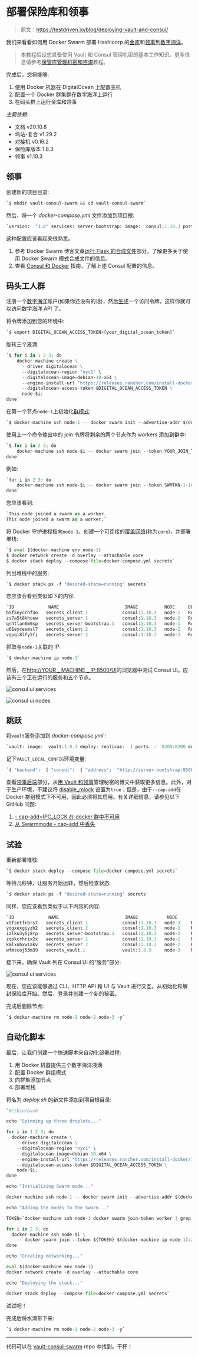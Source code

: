 # 部署保险库和领事

> 原文：<https://testdriven.io/blog/deploying-vault-and-consul/>

我们来看看如何用 Docker Swarm 部署 Hashicorp 的[金库](https://www.vaultproject.io/)和[领事](https://www.consul.io/)到[数字海洋](https://m.do.co/c/d8f211a4b4c2)。

> 本教程假设您具备使用 Vault 和 Consul 管理机密的基本工作知识。更多信息请参考[保管库管理机密和咨询](/managing-secrets-with-vault-and-consul)教程。

完成后，您将能够:

1.  使用 Docker 机器在 DigitalOcean 上配置主机
2.  配置一个 Docker 群集群在数字海洋上运行
3.  在码头群上运行金库和领事

*主要依赖:*

*   文档 v20.10.8
*   坞站-复合 v1.29.2
*   对接机 v0.16.2
*   保险库版本 1.8.3
*   领事 v1.10.3

## 领事

创建新的项目目录:

```py
`$ mkdir vault-consul-swarm && cd vault-consul-swarm` 
```

然后，将一个 *docker-compose.yml* 文件添加到项目根:

```py
`version:  "3.8" services: server-bootstrap: image:  consul:1.10.3 ports: -  8500:8500 command:  "agent  -server  -bootstrap-expect  3  -ui  -client  0.0.0.0  -bind  '{{  GetInterfaceIP  \"eth0\"  }}'" server: image:  consul:1.10.3 command:  "agent  -server  -retry-join  server-bootstrap  -client  0.0.0.0  -bind  '{{  GetInterfaceIP  \"eth0\"  }}'" deploy: replicas:  2 depends_on: -  server-bootstrap client: image:  consul:1.10.3 command:  "agent  -retry-join  server-bootstrap  -client  0.0.0.0  -bind  '{{  GetInterfaceIP  \"eth0\"  }}'" deploy: replicas:  2 depends_on: -  server-bootstrap networks: default: external:  true name:  core` 
```

这种配置应该看起来很熟悉。

1.  参考 Docker Swarm 博客文章[运行 Flask 的](/running-flask-on-docker-swarm)[合成文件](/running-flask-on-docker-swarm#compose-file)部分，了解更多关于使用 Docker Swarm 模式合成文件的信息。
2.  查看 [Consul 和 Docker](https://hub.docker.com/_/consul) 指南，了解上述 Consul 配置的信息。

## 码头工人群

注册一个[数字海洋](https://m.do.co/c/d8f211a4b4c2)账户(如果你还没有的话)，然后[生成](https://www.digitalocean.com/docs/apis-clis/api/)一个访问令牌，这样你就可以访问数字海洋 API 了。

将令牌添加到您的环境中:

```py
`$ export DIGITAL_OCEAN_ACCESS_TOKEN=[your_digital_ocean_token]` 
```

旋转三个液滴:

```py
`$ for i in 1 2 3; do
    docker-machine create \
      --driver digitalocean \
      --digitalocean-region "nyc1" \
      --digitalocean-image=debian-10-x64 \
      --engine-install-url "https://releases.rancher.com/install-docker/19.03.9.sh" \
      --digitalocean-access-token $DIGITAL_OCEAN_ACCESS_TOKEN \
      node-$i;
done` 
```

在第一个节点`node-1`上初始化[群模式](https://docs.docker.com/engine/swarm/):

```py
`$ docker-machine ssh node-1 -- docker swarm init --advertise-addr $(docker-machine ip node-1)` 
```

使用上一个命令输出中的 join 令牌将剩余的两个节点作为 workers 添加到群中:

```py
`$ for i in 2 3; do
    docker-machine ssh node-$i -- docker swarm join --token YOUR_JOIN_TOKEN HOST:PORT;
done` 
```

例如:

```py
`for i in 2 3; do
    docker-machine ssh node-$i -- docker swarm join --token SWMTKN-1-18xrfgcgq7k6krqr7tvav3ydx5c5104y662lzh4pyct2t0ror3-e3ed1ggivhf8z15i40z6x55g5 67.205.165.166:2377;
done` 
```

您应该看到:

```py
`This node joined a swarm as a worker.
This node joined a swarm as a worker.` 
```

将 Docker 守护进程指向`node-1`，创建一个可连接的[覆盖网络](https://docs.docker.com/network/network-tutorial-overlay/)(称为`core`)，并部署堆栈:

```py
`$ eval $(docker-machine env node-1)
$ docker network create -d overlay --attachable core
$ docker stack deploy --compose-file=docker-compose.yml secrets` 
```

列出堆栈中的服务:

```py
`$ docker stack ps -f "desired-state=running" secrets` 
```

您应该会看到类似如下的内容:

```py
`ID             NAME                         IMAGE          NODE     DESIRED STATE   CURRENT STATE
b5f5eycrhf3o   secrets_client.1             consul:1.10.3   node-1   Running         Running 7 seconds ago
zs7a5t8khcew   secrets_server.1             consul:1.10.3   node-2   Running         Running 9 seconds ago
qnhtlan6m0sp   secrets_server-bootstrap.1   consul:1.10.3   node-1   Running         Running 7 seconds ago
u61eycesmsl7   secrets_client.2             consul:1.10.3   node-2   Running         Running 9 seconds ago
vgpql8lfy5fi   secrets_server.2             consul:1.10.3   node-3   Running         Running 9 seconds ago` 
```

抓取与`node-1`关联的 IP:

```py
`$ docker-machine ip node-1` 
```

然后，在[http://YOUR _ MACHINE _ IP:8500/UI](http://YOUR_MACHINE_IP:8500/ui)的浏览器中测试 Consul UI。应该有三个正在运行的服务和五个节点。

![consul ui services](img/5ed70d9e53f9949c5fb6782f727a2d6a.png)

![consul ui nodes](img/52ff55ec8f3f4aa136f98b1d84d8b933.png)

## 跳跃

将`vault`服务添加到 *docker-compose.yml* :

```py
`vault: image:  vault:1.8.3 deploy: replicas:  1 ports: -  8200:8200 environment: -  VAULT_ADDR=http://127.0.0.1:8200 -  VAULT_LOCAL_CONFIG={"backend":{"consul":{"address":"http://server-bootstrap:8500","path":"vault/"}},"listener":{"tcp":{"address":"0.0.0.0:8200","tls_disable":1}},"ui":true, "disable_mlock":true} command:  server depends_on: -  consul` 
```

记下`VAULT_LOCAL_CONFIG`环境变量:

```py
`{ "backend":  { "consul":  { "address":  "http://server-bootstrap:8500", "path":  "vault/" } }, "listener":  { "tcp":  { "address":  "0.0.0.0:8200", "tls_disable":  1 } }, "ui":  true, "disable_mlock":  true }` 
```

查看[领事后端](/managing-secrets-with-vault-and-consul#consul-backend)部分，从[用 Vault 和领事](/managing-secrets-with-vault-and-consul)管理秘密的博文中获取更多信息。此外，对于生产环境，不建议将 [disable_mlock](https://www.vaultproject.io/docs/configuration#disable_mlock) 设置为`true`；但是，由于`--cap-add`在 Docker 群组模式下不可用，因此必须将其启用。有关详细信息，请参见以下 GitHub 问题:

1.  [- cap-add=IPC_LOCK 在 docker 群中不可用](https://github.com/hashicorp/docker-vault/issues/89)
2.  [从 Swarmmode - cap-add 中丢失](https://github.com/moby/moby/issues/25885)

## 试验

重新部署堆栈:

```py
`$ docker stack deploy --compose-file=docker-compose.yml secrets` 
```

等待几秒钟，让服务开始运转，然后检查状态:

```py
`$ docker stack ps -f "desired-state=running" secrets` 
```

同样，您应该看到类似于以下内容的内容:

```py
`ID             NAME                         IMAGE           NODE      DESIRED STATE   CURRENT STATE
xtfsetfrbrs7   secrets_client.1             consul:1.10.3   node-3    Running         Running 19 minutes ago
ydqxexgiyzb2   secrets_client.2             consul:1.10.3   node-1    Running         Running 19 minutes ago
izlku3y6j8rp   secrets_server-bootstrap.1   consul:1.10.3   node-2    Running         Running 19 minutes ago
zqpkcrhrix2x   secrets_server.1             consul:1.10.3   node-1    Running         Running 19 minutes ago
kmlxuhxw1akv   secrets_server.2             consul:1.10.3   node-2    Running         Running 19 minutes ago
wfmscoj53m39   secrets_vault.1              vault:1.8.3     node-3    Running         Running about a minute ago` 
```

接下来，确保 Vault 列在 Consul UI 的“服务”部分:

![consul ui services](img/0aac63cb48ad9e97cb585f79aa344bdb.png)

现在，您应该能够通过 CLI、HTTP API 和 UI 与 Vault 进行交互。从初始化和解封保险库开始。然后，登录并创建一个新的秘密。

完成后删除节点:

```py
`$ docker-machine rm node-1 node-2 node-3 -y` 
```

## 自动化脚本

最后，让我们创建一个快速脚本来自动化部署过程:

1.  用 Docker 机器提供三个数字海洋液滴
2.  配置 Docker 群组模式
3.  向群集添加节点
4.  部署堆栈

将名为 *deploy.sh* 的新文件添加到项目根目录:

```py
`#!/bin/bash

echo "Spinning up three droplets..."

for i in 1 2 3; do
  docker-machine create \
    --driver digitalocean \
    --digitalocean-region "nyc1" \
    --digitalocean-image=debian-10-x64 \
    --engine-install-url "https://releases.rancher.com/install-docker/19.03.9.sh" \
    --digitalocean-access-token $DIGITAL_OCEAN_ACCESS_TOKEN \
    node-$i;
done

echo "Initializing Swarm mode..."

docker-machine ssh node-1 -- docker swarm init --advertise-addr $(docker-machine ip node-1)

echo "Adding the nodes to the Swarm..."

TOKEN=`docker-machine ssh node-1 docker swarm join-token worker | grep token | awk '{ print $5 }'`

for i in 2 3; do
  docker-machine ssh node-$i \
    -- docker swarm join --token ${TOKEN} $(docker-machine ip node-1):2377;
done

echo "Creating networking..."

eval $(docker-machine env node-1)
docker network create -d overlay --attachable core

echo "Deploying the stack..."

docker stack deploy --compose-file=docker-compose.yml secrets` 
```

试试吧！

完成后将水滴带下来:

```py
`$ docker-machine rm node-1 node-2 node-3 -y` 
```

* * *

代码可以在 [vault-consul-swarm](https://github.com/testdrivenio/vault-consul-swarm) repo 中找到。干杯！